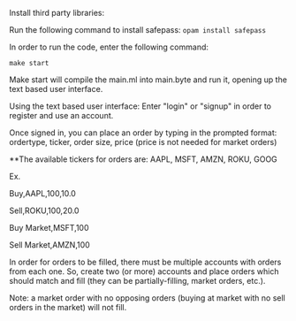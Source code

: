 Install third party libraries:

Run the following command to install safepass:
```opam install safepass```


In order to run the code, enter the following command:

```make start```

Make start will compile the main.ml into main.byte and run it, opening up
the text based user interface.

Using the text based user interface:
Enter "login" or "signup" in order to register and use an account.

Once signed in, you can place an order by typing in the prompted format:
ordertype, ticker, order size, price (price is not needed for market orders)

**The available tickers for orders are: AAPL, MSFT, AMZN, ROKU, GOOG

Ex.  

Buy,AAPL,100,10.0  

Sell,ROKU,100,20.0

Buy Market,MSFT,100

Sell Market,AMZN,100

In order for orders to be filled, there must be multiple accounts with orders
from each one. So, create two (or more) accounts and place orders which should
match and fill (they can be partially-filling, market orders, etc.). 

Note: a market order with no opposing orders (buying at market with no sell 
orders in the market) will not fill.

